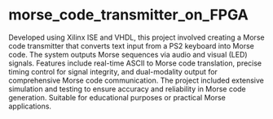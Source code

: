 # morse_code_transmitter_on_FPGA
 Developed using Xilinx ISE and VHDL, this project involved creating a Morse code transmitter that converts text input from a PS2 keyboard into Morse code. The system outputs Morse sequences via audio and visual (LED) signals. Features include real-time ASCII to Morse code translation, precise timing control for signal integrity, and dual-modality output for comprehensive Morse code communication. The project included extensive simulation and testing to ensure accuracy and reliability in Morse code generation. Suitable for educational purposes or practical Morse applications.
